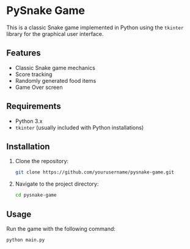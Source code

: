 # PySnake Game

This is a classic Snake game implemented in Python using the `tkinter` library for the graphical user interface.

## Features

- Classic Snake game mechanics
- Score tracking
- Randomly generated food items
- Game Over screen

## Requirements

- Python 3.x
- `tkinter` (usually included with Python installations)

## Installation

1. Clone the repository:
    ```sh
    git clone https://github.com/yourusername/pysnake-game.git
    ```
2. Navigate to the project directory:
    ```sh
    cd pysnake-game
    ```

## Usage

Run the game with the following command:
```sh
python main.py
